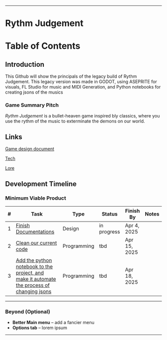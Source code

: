 
---

# Rythm Judgement  

# Table of Contents

## Introduction
This Github will show the principals of the legacy build of Rythm Judgement. This legacy version was made in GODOT, using ASEPRITE for visuals, FL Studio for music and MIDI Generation, and Python notebooks for creating jsons of the musics


### Game Summary Pitch
*Rythm Judgement* is a bullet-heaven game inspired bly classics, where you use the rythm of the music to exterminate the demons on our world.

## Links
[Game design document](docs/gdd.md)

[Tech](docs/tech.md)

[Lore](docs/lore.md)

## Development Timeline

### Minimum Viable Product

| # | Task | Type | Status | Finish By | Notes |
|---|------|------|--------|-----------|-------|
| 1 | [Finish Documentations](https://github.com/DiogoSabec/Rythm-Judgment/issues/6) | Design | in progress | Apr 4, 2025 |  |
| 2 | [Clean our current code](https://github.com/DiogoSabec/Rythm-Judgment/issues/7) | Programming | tbd | Apr 15, 2025 | |
| 3 | [Add the python notebook to the project, and make it automate the process of changing jsons](https://github.com/DiogoSabec/Rythm-Judgment/issues/8) | Programming | tbd | Apr 18, 2025 | |


---

### Beyond (Optional)

- **Better Main menu** – add a fancier menu
- **Options tab** – lorem ipsum
---
